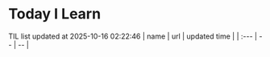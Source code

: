 # Today I Learn 
TIL list updated at 2025-10-16 02:22:46
| name | url | updated time |
| :--- | -- | -- |
